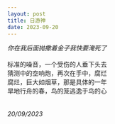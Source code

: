 ```yaml
---
layout: post
title: 日游神
date: 2023-09-20
---
```

*你在我后面抛撒着金子我快要淹死了*<br>
<br>
标准的噪音，一个受伤的人垂下头去<br>
猜测中的空响炮，再次在手中，腐烂<br>
腐烂，巨大如烟草，那是具体的一年<br>
旱地行舟的春，鸟的笼逃逸于鸟的心<br>
<br>
<br>
*20/09/2023*

